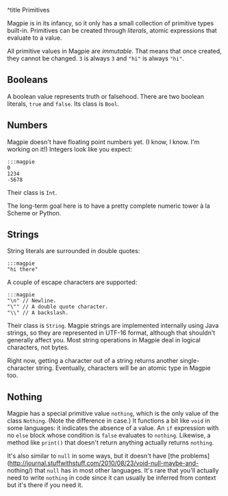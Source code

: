 ^title Primitives

Magpie is in its infancy, so it only has a small collection of primitive types built-in. Primitives can be created through *literals*, atomic expressions that evaluate to a value.

All primitive values in Magpie are *immutable*. That means that once created, they cannot be changed. `3` is always `3` and `"hi"` is always `"hi"`.

## Booleans

A boolean value represents truth or falsehood. There are two boolean literals, `true` and `false`. Its class is `Bool`.

## Numbers

Magpie doesn't have floating point numbers yet. (I know, I know. I'm working on it!) Integers look like you expect:

    :::magpie
    0
    1234
    -5678

Their class is `Int`.

<p class="future">
The long-term goal here is to have a pretty complete numeric tower &agrave; la Scheme or Python.
</p>

## Strings

String literals are surrounded in double quotes:

    :::magpie
    "hi there"

A couple of escape characters are supported:

    :::magpie
    "\n" // Newline.
    "\"" // A double quote character.
    "\\" // A backslash.

Their class is `String`. Magpie strings are implemented internally using Java strings, so they are represented in UTF-16 format, although that shouldn't generally affect you. Most string operations in Magpie deal in logical characters, not bytes.

<p class="future">
Right now, getting a character out of a string returns another single-character string. Eventually, characters will be an atomic type in Magpie too.
</p>

## Nothing

Magpie has a special primitive value `nothing`, which is the only value of the
class `Nothing`. (Note the difference in case.) It functions a bit like `void`
in some languages: it indicates the absence of a value. An `if` expression with
no `else` block whose condition is `false` evaluates to `nothing`. Likewise, a
method like `print()` that doesn't return anything actually returns `nothing`.

It's also similar to `null` in some ways, but it doesn't have [the
problems](http://journal.stuffwithstuff.com/2010/08/23/void-null-maybe-and-
nothing/) that `null` has in most other languages. It's rare that you'll
actually need to write `nothing` in code since it can usually be inferred from
context but it's there if you need it.

